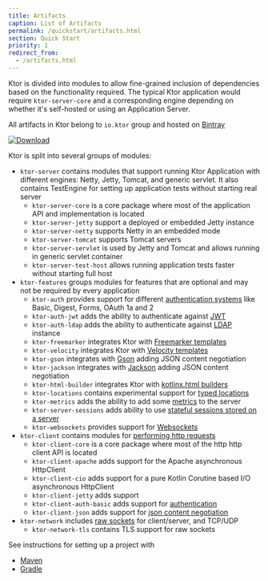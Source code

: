 ```yaml
---
title: Artifacts
caption: List of Artifacts  
permalink: /quickstart/artifacts.html
section: Quick Start
priority: 1
redirect_from:
  - /artifacts.html
---
```


Ktor is divided into modules to allow fine-grained inclusion of dependencies based on the functionality required. 
The typical Ktor application would require `ktor-server-core` and a corresponding engine depending on whether it's self-hosted
 or using an Application Server. 

All artifacts in Ktor belong to `io.ktor` group and hosted on [Bintray](https://bintray.com/kotlin/ktor)

[![Download](https://api.bintray.com/packages/kotlin/ktor/ktor/images/download.svg?version={{site.ktor_version}})](https://bintray.com/kotlin/ktor/ktor/{{site.ktor_version}})
    
Ktor is split into several groups of modules:

* `ktor-server` contains modules that support running Ktor Application with different engines: Netty, Jetty, Tomcat, and 
generic servlet. It also contains TestEngine for setting up application tests without starting real server
  * `ktor-server-core` is a core package where most of the application API and implementation is located 
  * `ktor-server-jetty` support a deployed or embedded Jetty instance
  * `ktor-server-netty` supports Netty in an embedded mode
  * `ktor-server-tomcat` supports Tomcat servers
  * `ktor-server-servlet` is used by Jetty and Tomcat and allows running in generic servlet container
  * `ktor-server-test-host` allows running application tests faster without starting full host
* `ktor-features` groups modules for features that are optional and may not be required by every application
  * `ktor-auth` provides support for different [authentication systems](/features/authentication.html) like Basic, Digest, Forms, OAuth 1a and 2
  * `ktor-auth-jwt` adds the ability to authenticate against [JWT](/features/authentication.html#jwt)
  * `ktor-auth-ldap` adds the ability to authenticate against [LDAP](/features/authentication.html#ldap) instance
  * `ktor-freemarker` integrates Ktor with [Freemarker templates](/features/freemarker.html)
  * `ktor-velocity` integrates Ktor with [Velocity templates](/features/velocity.html)
  * `ktor-gson` integrates with [Gson](/features/gson.html) adding JSON content negotiation
  * `ktor-jackson` integrates with [Jackson](/features/gson.html) adding JSON content negotiation
  * `ktor-html-builder` integrates Ktor with [kotlinx.html builders](/features/html-dsl.html)
  * `ktor-locations` contains experimental support for [typed locations](/features/locations.html)
  * `ktor-metrics` adds the ability to add some [metrics](/features/metrics.html) to the server
  * `ktor-server-sessions` adds ability to use [stateful sessions stored on a server](/features/sessions.html)
  * `ktor-websockets` provides support for [Websockets](/features/websockets.html)
* `ktor-client` contains modules for [performing http requests](/clients/http-client.html)
  * `ktor-client-core` is a core package where most of the http http client API is located
  * `ktor-client-apache` adds support for the Apache asynchronous HttpClient
  * `ktor-client-cio`  adds support for a pure Kotlin Corutine based I/O asynchronous HttpClient
  * `ktor-client-jetty` adds support
  * `ktor-client-auth-basic` adds support for [authentication](/clients/http-client.html#basicauth)
  * `ktor-client-json` adds support for [json content negotiation](/clients/http-client.html#jsonfeature)
* `ktor-network` includes [raw sockets](/servers/raw-sockets.html) for client/server, and TCP/UDP
  * `ktor-network-tls` contains TLS support for raw sockets
 
See instructions for setting up a project with

* [Maven](/quickstart/maven.html)
* [Gradle](/quickstart/gradle.html)

